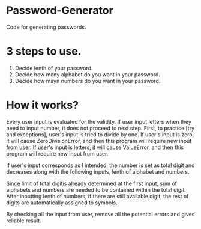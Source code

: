# Password-Generator
Code for generating passwords.

# 3 steps to use.

1. Decide lenth of your password.
2. Decide how many alphabet do you want in your password.
3. Decide how mayn numbers do you want in your password.

# How it works?
Every user input is evaluated for the validity. If user input letters when they need to input number, it does not proceed to next step.
First, to practice [try and exceptions], user's input is tried to divide by one.
If user's input is zero, it will cause ZeroDivisionError, and then this program will require new input from user.
If user's input is letters, it will cause ValueError, and then this program will require new input from user.

If user's input corresponds as I intended, the number is set as total digit and decreases along with the following inputs, lenth of alphabet and numbers.

Since limit of total digitis already determined at the first input, sum of alphabets and numbers are needed to be contained within the total digit.
After inputting lenth of numbers, if there are still available digit, the rest of digits are automatically assigned to symbols. 

By checking all the input from user, remove all the potential errors and gives reliable result.



